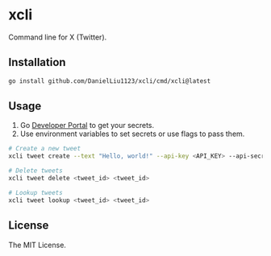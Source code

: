 # xcli

Command line for X (Twitter).

## Installation

```bash
go install github.com/DanielLiu1123/xcli/cmd/xcli@latest
```

## Usage

1. Go [Developer Portal](https://developer.x.com/en/portal/dashboard) to get your secrets.
2. Use environment variables to set secrets or use flags to pass them.

```bash
# Create a new tweet
xcli tweet create --text "Hello, world!" --api-key <API_KEY> --api-secret <API_SECRET> --access-token <ACCESS_TOKEN> --access-secret <ACCESS_SECRET>

# Delete tweets
xcli tweet delete <tweet_id> <tweet_id>

# Lookup tweets
xcli tweet lookup <tweet_id> <tweet_id>
```

## License

The MIT License.

